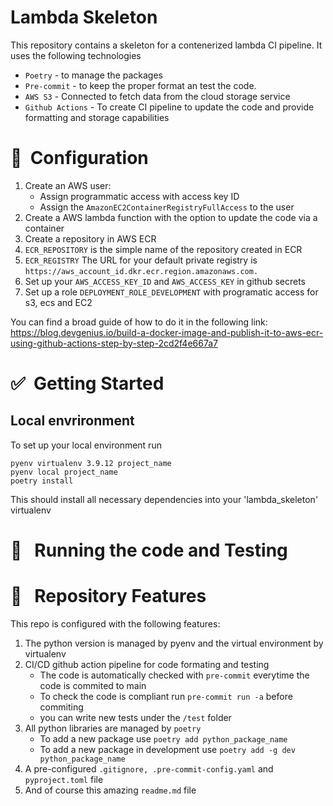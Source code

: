 # Lambda Skeleton
This repository contains a skeleton for a contenerized lambda CI pipeline. It uses the following technologies

* ``Poetry`` - to manage the packages
* ``Pre-commit`` - to keep the proper format an test the code.
* ``AWS S3`` - Connected to fetch data from the cloud storage service
* ``Github Actions`` - To create CI pipeline to update the code and provide formatting and storage capabilities



# 🔧&nbsp; Configuration
1. Create an AWS user:
    * Assign programmatic access with access key ID
    * Assign the ``AmazonEC2ContainerRegistryFullAccess`` to the user
1. Create a AWS lambda function with the option to update the code via a container
1. Create a repository in AWS ECR
1. ``ECR_REPOSITORY`` is the simple name of the repository created in ECR
1. ``ECR_REGISTRY`` The URL for your default private registry is ``https://aws_account_id.dkr.ecr.region.amazonaws.com.``
1. Set up your ``AWS_ACCESS_KEY_ID`` and ``AWS_ACCESS_KEY`` in github secrets
1. Set up a role ``DEPLOYMENT_ROLE_DEVELOPMENT`` with programatic access for s3, ecs and EC2

You can find a broad guide of how to do it in the following link:
https://blog.devgenius.io/build-a-docker-image-and-publish-it-to-aws-ecr-using-github-actions-step-by-step-2cd2f4e667a7

# ✅&nbsp; Getting Started


## Local envrironment
To set up your local environment run

```console
pyenv virtualenv 3.9.12 project_name
pyenv local project_name
poetry install
```
This should install all necessary dependencies into your 'lambda_skeleton' virtualenv



# 🏃 &nbsp; Running the code and Testing



# 🌟 &nbsp; Repository Features

This repo is configured with the following features: 

1. The python version is managed by pyenv and the virtual environment by virtualenv
1. CI/CD github action pipeline for code formating and testing
    * The code is automatically checked with ``pre-commit`` everytime the code is commited to main
    * To check the code is compliant run ``pre-commit run -a`` before commiting
    * you can write new tests under the ``/test`` folder
1. All python libraries are managed by ``poetry``
    * To add a new package use ``poetry add python_package_name``
    * To add a new package in development use ``poetry add -g dev python_package_name``
1. A pre-configured ``.gitignore, .pre-commit-config.yaml`` and ``pyproject.toml`` file
1. And of course this amazing ``readme.md`` file
